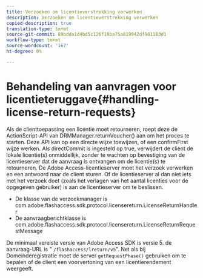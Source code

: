 ```yaml
---
title: Verzoeken om licentieverstrekking verwerken
description: Verzoeken om licentieverstrekking verwerken
copied-description: true
translation-type: tm+mt
source-git-commit: 89bdda1d4bd5c126f19ba75a819942df901183d1
workflow-type: tm+mt
source-wordcount: '167'
ht-degree: 0%

---
```



# Behandeling van aanvragen voor licentieteruggave{#handling-license-return-requests}

Als de clienttoepassing een licentie moet retourneren, roept deze de ActionScript-API van DRMManager.returnVoucher() aan om het proces te starten. Deze API kan op een directe wijze toewijzen, of een confirmFirst wijze werken. Als directCommit is ingesteld op true, verwijdert de client de lokale licentie(s) onmiddellijk, zonder te wachten op bevestiging van de licentieserver dat de aanvraag is ontvangen om de licentie(s) te retourneren. De Adobe Access-licentieserver moet het verzoek verwerken en een antwoord naar de client sturen. Of de licentieserver al dan niet iets met het verzoek doet (zoals het verlagen van het aantal licenties voor de opgegeven gebruiker) is aan de licentieserver om te beslissen.

* De klasse van de verzoekmanager is com.adobe.flashaccess.sdk.protocol.licensereturn.LicenseReturnHandler
* De aanvraagberichtklasse is com.adobe.flashaccess.sdk.protocol.licensereturn.LicenseReturnRequestMessage

De minimaal vereiste versie van Adobe Access SDK is versie 5. de aanvraag-URL is &quot; `/flashaccess/lreturn/v5`&quot;. Net als bij Domeinderegistratie moet de server `getRequestPhase()` gebruiken om te bepalen of de client een voorvertoning van een licentierendement weergeeft.
